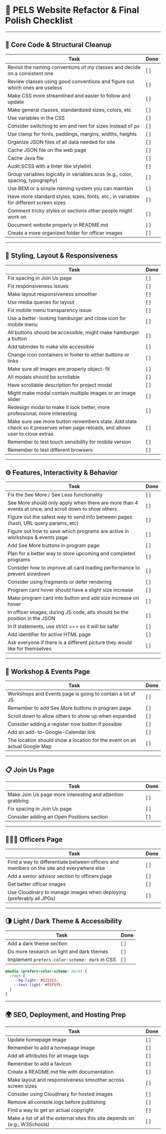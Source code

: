 # 🧠 PELS Website Refactor & Final Polish Checklist

---

## 🎯 Core Code & Structural Cleanup

| Task | Done |
|------|------|
| Revisit the naming conventions of my classes and decide on a consistent one | [ ] |
| Review classes using good conventions and figure out which ones are useless | [ ] |
| Make CSS more streamlined and easier to follow and update | [ ] |
| Make general classes, standardized sizes, colors, etc | [ ] |
| Use variables in the CSS | [ ] |
| Consider switching to em and rem for sizes instead of px | [ ] |
| Use clamp for fonts, paddings, margins, widths, heights | [ ] |
| Organize JSON files of all data needed for site | [ ] |
| Cache JSON file on the web page | [ ] |
| Cache Java file | [ ] |
| Audit SCSS with a linter like stylelint | [ ] |
| Group variables logically in variables.scss (e.g., color, spacing, typography) | [ ] |
| Use BEM or a simple naming system you can maintain | [ ] |
| Have more standard styles, sizes, fonts, etc., in variables for different screen sizes | [ ] |
| Comment tricky styles or sections other people might work on | [ ] |
| Document website properly in README.md | [ ] |
| Create a more organized folder for officer images | [ ] |

---

## 🎨 Styling, Layout & Responsiveness

| Task | Done |
|------|------|
| Fix spacing in Join Us page | [ ] |
| Fix responsiveness issues | [ ] |
| Make layout responsiveness smoother | [ ] |
| Use media queries for layout | [ ] |
| Fix mobile menu transparency issue | [ ] |
| Use a better-looking hamburger and close icon for mobile menu | [ ] |
| All buttons should be accessible, might make hamburger a button | [ ] |
| Add tabindex to make site accessible | [ ] |
| Change icon containers in footer to either buttons or links | [ ] |
| Make sure all images are properly object-fit | [ ] |
| All modals should be scrollable | [ ] |
| Have scrollable description for project modal | [ ] |
| Might make modal contain multiple images or an image slider | [ ] |
| Redesign modal to make it look better, more professional, more interesting | [ ] |
| Make sure see more button remembers state. Add state check so it preserves when page reloads, and allows user to close extras | [ ] |
| Remember to test touch sensibility for mobile version | [ ] |
| Remember to test different browsers | [ ] |

---

## ⚙️ Features, Interactivity & Behavior

| Task | Done |
|------|------|
| Fix the See More / See Less functionality | [ ] |
| See More should only apply when there are more than 4 events at once, and scroll down to show others | [ ] |
| Figure out the safest way to send info between pages (hash, URL query params, etc) | [ ] |
| Figure out how to save which programs are active in workshops & events page | [ ] |
| Add See More buttons in program page | [ ] |
| Plan for a better way to store upcoming and completed programs | [ ] |
| Consider how to improve all card loading performance to prevent slowdown | [ ] |
| Consider using fragments or defer rendering | [ ] |
| Program card hover should have a slight size increase | [ ] |
| Make program card into button and add size increase on hover | [ ] |
| In officer images, during JS code, alts should be the position in the JSON | [ ] |
| In if statements, use strict === so it will be safer | [ ] |
| Add identifier for active HTML page | [ ] |
| Ask everyone if there is a different picture they would like for themselves | [ ] |

---

## 🧩 Workshop & Events Page

| Task | Done |
|------|------|
| Workshops and Events page is going to contain a lot of JS | [ ] |
| Remember to add See More buttons in program page | [ ] |
| Scroll down to allow others to show up when expanded | [ ] |
| Consider adding a register now button if possible | [ ] |
| Add an add-to-Google-Calendar link | [ ] |
| The location should show a location for the event on an actual Google Map | [ ] |

---

## 📋 Join Us Page

| Task | Done |
|------|------|
| Make Join Us page more interesting and attention grabbing | [ ] |
| Fix spacing in Join Us page | [ ] |
| Consider adding an Open Positions section | [ ] |

---

## 🧑‍🤝‍🧑 Officers Page

| Task | Done |
|------|------|
| Find a way to differentiate between officers and members on the site and everywhere else | [ ] |
| Add a senior advisor section to officers page | [ ] |
| Get better officer images | [ ] |
| Use Cloudinary to manage images when deploying (preferably all JPGs) | [ ] |

---

## 🌗 Light / Dark Theme & Accessibility

| Task | Done |
|------|------|
| Add a dark theme section | [ ] |
| Do more research on light and dark themes | [ ] |
| Implement `prefers-color-scheme: dark` in CSS | [ ] |

```css
@media (prefers-color-scheme: dark) {
  :root {
    --bg-light: #121212;
    --text-light: #f5f5f5;
  }
}
```

---

## 🌍 SEO, Deployment, and Hosting Prep

| Task | Done |
|------|------|
| Update homepage image | [ ] |
| Remember to add a homepage image | [ ] |
| Add alt attributes for all image tags | [ ] |
| Remember to add a favicon | [ ] |
| Create a README.md file with documentation | [ ] |
| Make layout and responsiveness smoother across screen sizes | [ ] |
| Consider using Cloudinary for hosted images | [ ] |
| Remove all console.logs before publishing | [ ] |
| Find a way to get an actual copyright | [ ] |
| Make a list of all the external sites this site depends on (e.g., W3Schools) | [ ] |
